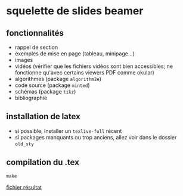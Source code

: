 # squelette de slides beamer

## fonctionnalités

- rappel de section
- exemples de mise en page (tableau, minipage...)
- images
- vidéos (vérifier que les fichiers vidéos sont bien accessibles; ne fonctionne qu'avec certains viewers PDF comme okular)
- algorithmes (package `algorithm2e`)
- code source (package `minted`)
- schémas (package `tikz`)
- bibliographie

## installation de latex

- si possible, installer un `texlive-full` récent
- si packages manquants ou trop anciens, allez voir dans le dossier `old_sty`

## compilation du .tex

```
make
```

[fichier résultat](fichier_resultat.pdf)

